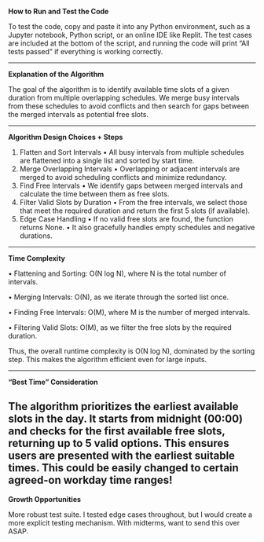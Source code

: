 **How to Run and Test the Code**

To test the code, copy and paste it into any Python environment, such as a Jupyter notebook, Python script, or an online IDE like Replit. The test cases are included at the bottom of the script, and running the code will print “All tests passed” if everything is working correctly.

---

**Explanation of the Algorithm**

The goal of the algorithm is to identify available time slots of a given duration from multiple overlapping schedules. We merge busy intervals from these schedules to avoid conflicts and then search for gaps between the merged intervals as potential free slots.

---

**Algorithm Design Choices + Steps**

1. Flatten and Sort Intervals
• All busy intervals from multiple schedules are flattened into a single list and sorted by start time.
2. Merge Overlapping Intervals
• Overlapping or adjacent intervals are merged to avoid scheduling conflicts and minimize redundancy.
3. Find Free Intervals
• We identify gaps between merged intervals and calculate the time between them as free slots.
4. Filter Valid Slots by Duration
• From the free intervals, we select those that meet the required duration and return the first 5 slots (if available).
5. Edge Case Handling
• If no valid free slots are found, the function returns None.
• It also gracefully handles empty schedules and negative durations.

---

**Time Complexity**

  • Flattening and Sorting: O(N log N), where N is the total number of intervals.

  • Merging Intervals: O(N), as we iterate through the sorted list once.

  • Finding Free Intervals: O(M), where M is the number of merged intervals.

  • Filtering Valid Slots: O(M), as we filter the free slots by the required duration.

Thus, the overall runtime complexity is O(N log N), dominated by the sorting step. This makes the algorithm efficient even for large inputs.

---

**“Best Time” Consideration**

The algorithm prioritizes the earliest available slots in the day. It starts from midnight (00:00) and checks for the first available free slots, returning up to 5 valid options. This ensures users are presented with the earliest suitable times. This could be easily changed to certain agreed-on workday time ranges!
---

**Growth Opportunities**

More robust test suite. I tested edge cases throughout, but I would create a more explicit testing mechanism. With midterms, want to send this over ASAP. 
